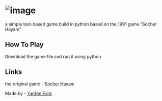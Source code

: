 ![image](https://github.com/yardenfalik/The-Sea-Merchant/assets/77342408/49f49cb2-6ef7-4c17-87b2-509c0f5ff6b4)
====
a simple text-based game build in python based on the 1991 game "Socher Hayam"


## How To Play

Download the game file and run it using python


## Links
the original game - [Socher Hayam](https://www.old-games.org/games/socher1)

Made by - [Yarden Falik](https://github.com/yardenfalik)
